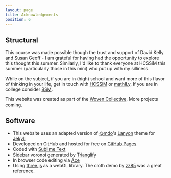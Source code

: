 ```yaml
---
layout: page
title: Acknowledgements
position: 6
---
```


## Structural 

This course was made possible though the trust and support of David Kelly and Susan Geoff - I am grateful for having had the opportunity to explore this thought this summer.  Similarly, I'd like to thank everyone at HCSSiM this summer (particularly those in this mini) who put up with my silliness.

While on the subject, if you are in (high) school and want more of this flavor of thinking in your life, get in touch with [HCSSiM](http://hcssim.org) or [mathILy](http://www.mathily.org/).  If you are in college consider [BSM](http://www.budapestsemesters.com/).

This website was created as part of the [Woven Collective](http://www.wovencollective.org/the-band/). More projects coming.

## Software

* This website uses an adapted version of [@mdo](https://twitter.com/mdo)'s [Lanyon](http://lanyon.getpoole.com) theme for [Jekyll](http://jekyllrb.com)
* Developed on GitHub and hosted for free on [GitHub Pages](https://pages.github.com)
* Coded with [Sublime Text](http://sublimetext.com)
* Sidebar voronoi generated by [Trianglify](http://qrohlf.com/trianglify/)
* In browser code editing via [Ace](https://ace.c9.io/#nav=about)
* Using [three.js](http://threejs.org/) as a webGL library.  The cloth demo by [zz85](http://www.joshuakoo.com/) was a great reference.  

<!-- <p class="message">
  Hey there! This page is included as an example. Feel free to customize it for your own use upon downloading. Carry on!
</p>

## Philisophical

https://github.com/ledeprogram/courses/tree/master/platforms

My interest in experimenting with using web technologies to make explorable explinations LINK, goes back some time.  Vi Hart one.  Also, Cathy lede program class.  

In the novel, *The Strange Case of Dr. Jeykll and Mr. Hyde*, Mr. Poole is Dr. Jekyll's virtuous and loyal butler. Similarly, Poole is an upstanding and effective butler that helps you build Jekyll themes. It's made by [@mdo](https://twitter.com/mdo).

There are currently two themes built on Poole:

* [Hyde](http://hyde.getpoole.com)
* [Lanyon](http://lanyon.getpoole.com)

Learn more and contribute on [GitHub](https://github.com/poole).

## Setup

Some fun facts about the setup of this project include:

* Built for [Jekyll](http://jekyllrb.com)
* Developed on GitHub and hosted for free on [GitHub Pages](https://pages.github.com)
* Coded with [Sublime Text 2](http://sublimetext.com), an amazing code editor
* Designed and developed while listening to music like [Blood Bros Trilogy](https://soundcloud.com/maddecent/sets/blood-bros-series)

Have questions or suggestions? Feel free to [open an issue on GitHub](https://github.com/poole/issues/new) or [ask me on Twitter](https://twitter.com/mdo).

Thanks for reading!

https://github.com/poole/lanyon -->
